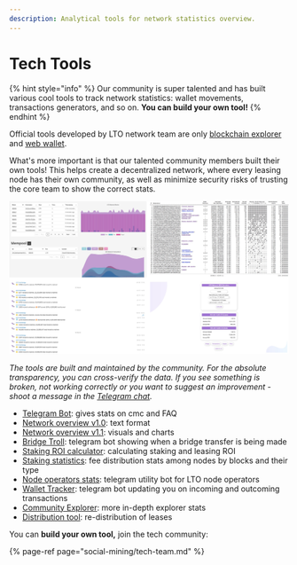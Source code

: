 ```yaml
---
description: Analytical tools for network statistics overview.
---
```


# Tech Tools

{% hint style="info" %}
Our community is super talented and has built various cool tools to track network statistics: wallet movements, transactions generators, and so on. **You can build your own tool!**
{% endhint %}

Official tools developed by LTO network team are only [blockchain explorer](http://explorer.lto.network) and [web wallet](https://wallet.lto.network/start).

What's more important is that our talented community members built their own tools! This helps create a decentralized network, where every leasing node has their own community, as well as minimize security risks of trusting the core team to show the correct stats.

![](../.gitbook/assets/group.jpg)

_The tools are built and maintained by the community. For the absolute transparency, you can cross-verify the data. If you see something is broken, not working correctly or you want to suggest an improvement - shoot a message in the_ [_Telegram chat_](https://t.me/joinchat/BrVdbEUBdYOXu4N8mY9wEQ)_._

* [Telegram Bot](https://t.me/LTO_FAQ_BOT): gives stats on cmc and FAQ 
* [Network overview v1.0](http://dev.pywaves.org/LTO/generators/): text format
* [Network overview v1.1](https://lto.services/network): visuals and charts
* [Bridge Troll](https://t.me/troll_bridge): telegram bot showing when a bridge transfer is being made
* [Staking ROI calculator](https://lto-lease.com/tools/roi): calculating staking and leasing ROI
* [Staking statistics](https://lto.banteg.xyz): fee distribution stats among nodes by blocks and their type
* [Node operators stats](https://t.me/LtoNodeUtilsBot): telegram utility bot for LTO node operators
* [Wallet Tracker](https://t.me/LTO_Wallet_Bot): telegram bot updating you on incoming and outcoming transactions
* [Community Explorer](https://lto.services/explorer): more in-depth explorer stats 
* [Distribution tool](https://github.com/jayjaynl/LTO_LPoSDistributor): re-distribution of leases

You can **build your own tool,** join the tech community:

{% page-ref page="social-mining/tech-team.md" %}

